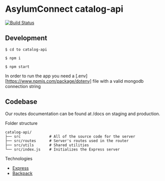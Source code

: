 # AsylumConnect catalog-api

[![Build Status](https://travis-ci.org/asylum-connect/catalog-api.svg?branch=master)](https://travis-ci.org/asylum-connect/catalog-api)

## Development

```
$ cd to catalog-api

$ npm i

$ npm start
```

In order to run the app you need a [.env][https://www.npmjs.com/package/dotenv] file with a valid mongodb connection string

## Codebase

Our routes documentation can be found at /docs on staging and production.

Folder structure

```
catalog-api/
├── src             # All of the source code for the server
├── src/routes      # Server's routes used in the router
├── src/utils       # Shared utilities
└── src/index.js    # Initializes the Express server
```

Technologies

- [Express](https://expressjs.com/)
- [Backpack](https://github.com/jaredpalmer/backpack)
